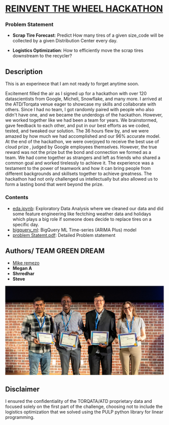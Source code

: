 # [REINVENT THE WHEEL HACKATHON](https://www.reinvent-the-wheel.com/)

### Problem Statement

* __Scrap Tire Forecast__: Predict How many tires of a given size_code will be collected by a given Distribution Center every day.

* __Logistics Optimization__: How to efficiently move the scrap tires downstream to the recycler?

## Description

This is an experinece that I am not ready to forget anytime soon.

Excitement filled the air as I signed up for a hackathon with over 120 datascientists from Google, Micheli, Snowflake, and many more. I arrived at the ATD/Torqata venue eager to showcase my skills and collaborate with others. Since I had no team, I got randomly paired with people who also didn't have one, and we became the underdogs of the hackathon. However, we worked together like we had been a team for years. We brainstormed, gave feedback to each other, and put in our best efforts as we coded, tested, and tweaked our solution. The 36 hours flew by, and we were amazed by how much we had accomplished and our 96% accurate model. At the end of the hackathon, we were overjoyed to receive the best use of cloud prize , judged by Google employees themselves. However, the true reward was not the prize but the bond and connection we formed as a team. We had come together as strangers and left as friends who shared a common goal and worked tirelessly to achieve it. The experience was a testament to the power of teamwork and how it can bring people from different backgrounds and skillsets together to achieve greatness. The hackathon had not only challenged us intellectually but also allowed us to form a lasting bond that went beyond the prize.



### Contents

* [eda.ipynb](eda.ipynb): Exploratory Data Analysis where we cleaned our data and did some feature engineering like fectching weather data and holidays which plays a big role if someone does decide to replace tires on a specific day.
* [bigquery_ml](bigquery_ml.ipynb): BigQuery ML Time-series (ARIMA Plus) model
* [problem Statemt.pdf](problemStatement.pdf): Detailed Problem statement



## Authors/ TEAM GREEN DREAM


* [Mike remezo](https://www.linkedin.com/in/mike-remezo/)
* __Megan A__
* __Shrredhar__
* __Steve__

 <img src="Media/BestUseofCloud.jpeg" alt="Green Dream team" />


 ## Disclaimer

I ensured the confidentiality of the TORQATA/ATD proprietary data and focused solely on the first part of the challenge, choosing not to include the logistics optimization that we solved using the PULP python library for linear programming.


